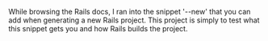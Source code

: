 While browsing the Rails docs, I ran into the snippet '--new' that you can add when generating a new Rails project.
This project is simply to test what this snippet gets you and how Rails builds the project.